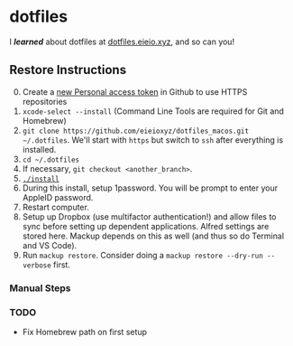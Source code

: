 # dotfiles

I ***learned*** about dotfiles at [dotfiles.eieio.xyz](http://dotfiles.eieio.xyz), and so can you!

## Restore Instructions

0. Create a [new Personal access token](https://github.com/settings/tokens) in Github to use HTTPS repositories
1. `xcode-select --install` (Command Line Tools are required for Git and Homebrew)
2. `git clone https://github.com/eieioxyz/dotfiles_macos.git ~/.dotfiles`. We'll start with `https` but switch to `ssh` after everything is installed.
3. `cd ~/.dotfiles`
4. If necessary, `git checkout <another_branch>`.
6. [`./install`](install) 
7. During this install, setup 1password. You will be prompt to enter your AppleID password.
8. Restart computer.
9. Setup up Dropbox (use multifactor authentication!) and allow files to sync before setting up dependent applications. Alfred settings are stored here. Mackup depends on this as well (and thus so do Terminal and VS Code).
10. Run `mackup restore`. Consider doing a `mackup restore --dry-run --verbose` first.

### Manual Steps

### TODO

- Fix Homebrew path on first setup


